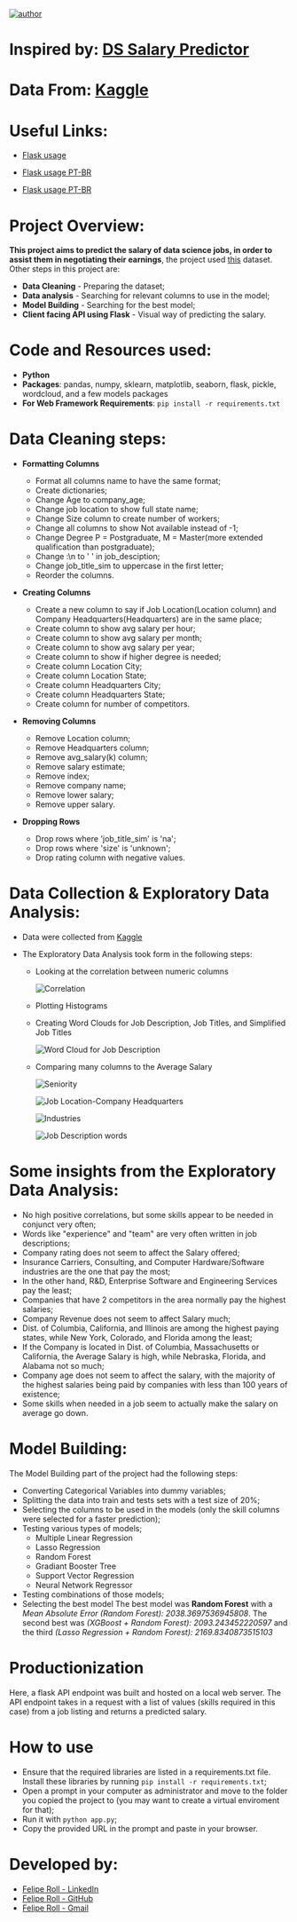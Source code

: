 [![author](https://img.shields.io/badge/author-feliperoll-purple.svg)](https://www.linkedin.com/in/felipe-roll/)

# Inspired by: [DS Salary Predictor](https://www.youtube.com/watch?v=MpF9HENQjDo&list=PL2zq7klxX5ASFejJj80ob9ZAnBHdz5O1t&index=2) 

# Data From: [Kaggle](https://www.kaggle.com/datasets/nikhilbhathi/data-scientist-salary-us-glassdoor) 

# Useful Links: 

* [Flask usage](https://medium.com/analytics-vidhya/ml-model-deployment-with-flask-on-local-host-part-i-300694542d68) 

* [Flask usage PT-BR](https://www.youtube.com/watch?v=_KNzvVsrB8k&list=PL2JCCEO_l_n1hdYHBJwte5bGRImRUiSm1&index=65)

* [Flask usage PT-BR](https://www.youtube.com/watch?v=FXYZkJkn_6c&list=PL2JCCEO_l_n1hdYHBJwte5bGRImRUiSm1&index=64)

# Project Overview: 
<b>This project aims to predict the salary of data science jobs, in order to assist them in negotiating their earnings</b>, the project used [this](https://www.kaggle.com/datasets/nikhilbhathi/data-scientist-salary-us-glassdoor) dataset. Other steps in this project are:
 * **Data Cleaning** - Preparing the dataset;
 * **Data analysis** - Searching for relevant columns to use in the model;
 * **Model Building** - Searching for the best model;
 * **Client facing API using Flask** - Visual way of predicting the salary.
&nbsp;
# Code and Resources used:
* **Python**
* **Packages**: pandas, numpy, sklearn, matplotlib, seaborn, flask, pickle, wordcloud, and a few models packages
* **For Web Framework Requirements**: ```pip install -r requirements.txt```
&nbsp;
# Data Cleaning steps:
* **Formatting Columns**

    * Format all columns name to have the same format;
    * Create dictionaries;
    * Change Age to company_age;
    * Change job location to show full state name;
    * Change Size column to create number of workers;
    * Change all columns to show Not available instead of -1;
    * Change Degree P = Postgraduate, M = Master(more extended qualification than postgraduate);
    * Change :\n to ' ' in job_desciption;
    * Change job_title_sim to uppercase in the first letter;
    * Reorder the columns. 

* **Creating Columns**

    * Create a new column to say if Job Location(Location column) and Company Headquarters(Headquarters) are in the same place; 
    * Create column to show avg salary per hour; 
    * Create column to show avg salary per month;
    * Create column to show avg salary per year;
    * Create column to show if higher degree is needed;
    * Create column Location City;
    * Create column Location State;
    * Create column Headquarters City;
    * Create column Headquarters State;
    * Create column for number of competitors.

* **Removing Columns**

    * Remove Location column; 
    * Remove Headquarters column;
    * Remove avg_salary(k) column;
    * Remove salary estimate; 
    * Remove index; 
    * Remove company name; 
    * Remove lower salary;
    * Remove upper salary. 
    
* **Dropping Rows**

    * Drop rows where 'job_title_sim' is 'na'; 
    * Drop rows where 'size' is 'unknown'; 
    * Drop rating column with negative values.
    &nbsp;
# Data Collection & Exploratory Data Analysis:
* Data were collected from [Kaggle](https://www.kaggle.com/datasets/nikhilbhathi/data-scientist-salary-us-glassdoor) 

* The Exploratory Data Analysis took form in the following steps:
   - Looking at the correlation between numeric columns

      ![Correlation](images/correlation.png "No big positive correlations")

   - Plotting Histograms

   - Creating Word Clouds for Job Description, Job Titles, and Simplified Job Titles

     ![Word Cloud for Job Description](images/word_jd.png "One word that stands out here is the word experience")

   - Comparing many columns to the Average Salary

      ![Seniority](images/seniority.png "Higher seniority normally makes more money")

      ![Job Location-Company Headquarters](images/location.png "Salary based on Job Location and Company Headquarters")

      ![Industries](images/industries.png "Top 5 and Bottom 5 types of Industry based on Salary")

      ![Job Description words](images/description.png "Number of Words in Job Description based on Salary")

# Some insights from the Exploratory Data Analysis: 

* No high positive correlations, but some skills appear to be needed in conjunct very often;
* Words like "experience" and "team" are very often written in job descriptions;
* Company rating does not seem to affect the Salary offered;
* Insurance Carriers, Consulting, and Computer Hardware/Software industries are the one that pay the most;
* In the other hand, R&D, Enterprise Software and Engineering Services pay the least;
* Companies that have 2 competitors in the area normally pay the highest salaries;
* Company Revenue does not seem to affect Salary much;
* Dist. of Columbia, California, and Illinois are among the highest paying states, while New York, Colorado, and Florida among the least;
* If the Company is located in Dist. of Columbia, Massachusetts or California, the Average Salary is high, while Nebraska, Florida, and Alabama not so much;
* Company age does not seem to affect the salary, with the majority of the highest salaries being paid by companies with less than 100 years of existence;
* Some skills when needed in a job seem to actually make the salary on average go down.

# Model Building: 
The Model Building part of the project had the following steps:

* Converting Categorical Variables into dummy variables;
* Splitting the data into train and tests sets with a test size of 20%;
* Selecting the columns to be used in the models (only the skill columns were selected for a faster prediction);
* Testing various types of models;
    - Multiple Linear Regression
    - Lasso Regression
    - Random Forest
    - Gradiant Booster Tree
    - Support Vector Regression
    - Neural Network Regressor
* Testing combinations of those models;
* Selecting the best model 
The best model was <b>Random Forest</b> with a *Mean Absolute Error (Random Forest): 2038.3697536945808*. The second best was *(XGBoost + Random Forest): 2093.243452220597* and the third *(Lasso Regression + Random Forest): 2169.8340873515103*
&nbsp;
# Productionization
Here, a flask API endpoint was built and hosted on a local web server. The API endpoint takes in a request with a list of values (skills required in this case) from a job listing and returns a predicted salary.
&nbsp;
# How to use
* Ensure that the required libraries are listed in a requirements.txt file. Install these libraries by running ```pip install -r requirements.txt```;
* Open a prompt in your computer as administrator and move to the folder you copied the project to (you may want to create a virtual enviroment for that);
* Run it with ```python app.py```;
* Copy the provided URL in the prompt and paste in your browser.
&nbsp;
# Developed by: 
  * [Felipe Roll - LinkedIn](https://www.linkedin.com/in/felipe-roll)
  * [Felipe Roll - GitHub](https://github.com/FelipeLRoll)
  * [Felipe Roll - Gmail](felipelroll@gmail.com)
